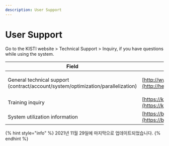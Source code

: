 ```yaml
---
description: User Support
---
```


# User Support

Go to the KISTI website > Technical Support > Inquiry, if you have questions while using the system.

| Field                                                                                      | Contact                                                       |
| ------------------------------------------------------------------------------------------ | ------------------------------------------------------------- |
| <p>General technical support<br>(contract/account/system/optimization/parallelization)</p> | [http://www.ksc.re.kr](http://helpdesk.ksc.re.kr/)            |
| Training inquiry                                                                           | [https://kacademy.kisti.re.kr](https://kacademy.kisti.re.kr/) |
| System utilization information                                                             | [https://blog.ksc.re.kr](https://blog.ksc.re.kr/)             |

{% hint style="info" %}
2021년 11월 29일에 마지막으로 업데이트되었습니다.
{% endhint %}
